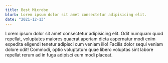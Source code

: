 ```yaml
---
title: Best Microbe
blurb: Lorem ipsum dolor sit amet consectetur adipisicing elit.
date: "2021-12-13"
---
```


Lorem ipsum dolor sit amet consectetur adipisicing elit. Odit numquam quod repellat, voluptates maiores quaerat aperiam dicta aspernatur modi enim expedita eligendi tenetur adipisci cum veniam illo! Facilis dolor sequi veniam dolore odit! Commodi, optio voluptatum quae libero voluptas sint labore repellat rerum ad in fuga adipisci eum modi placeat.